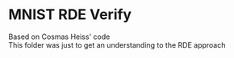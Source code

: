 # MNIST RDE Verify
Based on Cosmas Heiss' code <br>
This folder was just to get an understanding to the RDE approach

